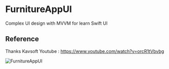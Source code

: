 # FurnitureAppUI
Complex UI design with MVVM for learn Swift UI


## Reference
Thanks Kavsoft
Youtube : https://www.youtube.com/watch?v=orcR1tVbvbg


![FurnitureAppUI](https://user-images.githubusercontent.com/20337014/172959220-03ddac7a-39f4-41f1-b867-327ddb175cb1.gif)
